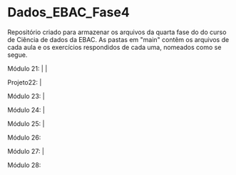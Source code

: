 # Dados_EBAC_Fase4
Repositório criado para armazenar os arquivos da quarta fase do do curso de Ciência de dados da EBAC. As pastas em "main" contêm os arquivos de cada aula e os exercícios respondidos de cada uma, nomeados como se segue.

Módulo 21:  |  | 

Projeto22:  |

Módulo 23:  |

Módulo 24:  |

Módulo 25:  |

Módulo 26:

Módulo 27: |

Módulo 28:
